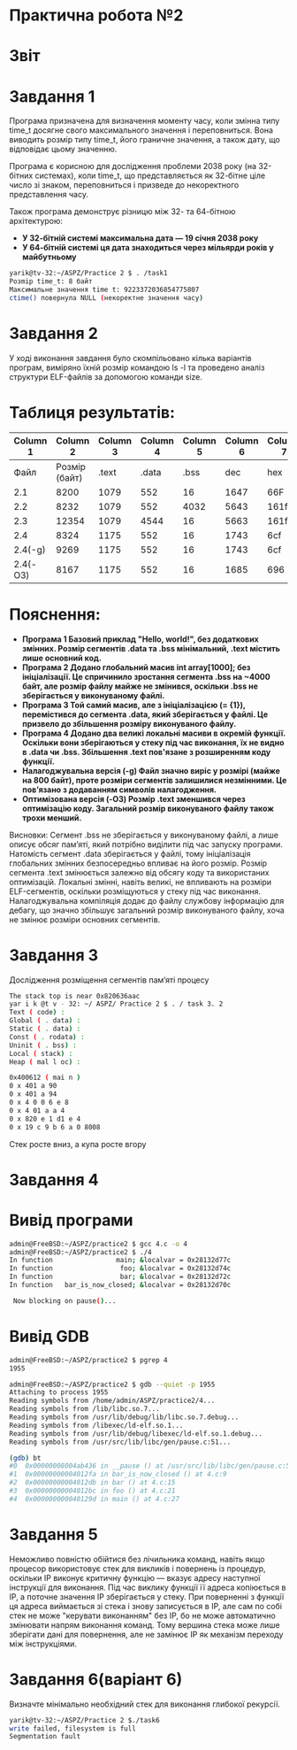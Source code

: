 # Практична робота №2 
# Звіт
# Завдання 1
 Програма призначена для визначення моменту часу, коли змінна типу time_t досягне свого максимального значення і переповниться. Вона виводить розмір типу time_t, його граничне значення, а також дату, що відповідає цьому значенню.

Програма є корисною для дослідження проблеми 2038 року (на 32-бітних системах), коли time_t, що представляється як 32-бітне ціле число зі знаком, переповниться і призведе до некоректного представлення часу.

Також програма демонструє різницю між 32- та 64-бітною архітектурою:
- **У 32-бітній системі максимальна дата — 19 січня 2038 року**
- **У 64-бітній системі ця дата знаходиться через мільярди років у майбутньому**
``` bash
yarik@tv-32:~/ASPZ/Practice 2 $ . /task1
Poзmip time_t: 8 байт
Максимальне значення time t: 9223372036854775807
ctime() повернула NULL (некоректне значення часу)
```

# Завдання 2
 У ході виконання завдання було скомпільовано кілька варіантів програм, виміряно їхній розмір командою ls -l та проведено аналіз структури ELF-файлів за допомогою команди size.
# Таблиця результатів:
| Column 1 | Column 2 | Column 3 | Column 4 | Column 5 | Column 6 | Columb 7 | 
|----------|----------|----------|----------|----------|----------|----------|
| Файл  | Розмір (байт)  | .text  | .data | .bss | dec | hex | 
| 2.1  | 8200  | 1079  | 552 | 16 | 1647 | 66F | 
| 2.2  | 8232  | 1079  | 552 | 4032 | 5643 | 161f | 
| 2.3  | 12354  | 1079  | 4544 | 16 | 5663 | 161f |
| 2.4  | 8324  | 1175  | 552 | 16 | 1743 | 6cf | 
| 2.4(-g)  | 9269 | 1175  | 552 | 16 | 1743 | 6cf | 
| 2.4(-OЗ)  | 8167 | 1175  | 552 | 16 | 1685 | 696 | 

# Пояснення:
- **Програма 1
Базовий приклад "Hello, world!", без додаткових змінних. Розмір сегментів .data та .bss мінімальний, .text містить лише основний код.**
- **Програма 2
Додано глобальний масив int array[1000]; без ініціалізації. Це спричинило зростання сегмента .bss на ~4000 байт, але розмір файлу майже не змінився, оскільки .bss не зберігається у виконуваному файлі.**
- **Програма 3
Той самий масив, але з ініціалізацією (= {1}), перемістився до сегмента .data, який зберігається у файлі. Це призвело до збільшення розміру виконуваного файлу.**
- **Програма 4
Додано два великі локальні масиви в окремій функції. Оскільки вони зберігаються у стеку під час виконання, їх не видно в .data чи .bss. Збільшення .text пов'язане з розширенням коду функції.**
- **Налагоджувальна версія (-g)
Файл значно виріс у розмірі (майже на 800 байт), проте розміри сегментів залишилися незмінними. Це пов’язано з додаванням символів налагодження.**
- **Оптимізована версія (-O3)
Розмір .text зменшився через оптимізацію коду. Загальний розмір виконуваного файлу також трохи менший.**

 Висновки:
 Сегмент .bss не зберігається у виконуваному файлі, а лише описує обсяг пам’яті, який потрібно виділити під час запуску програми. Натомість сегмент .data зберігається у файлі, тому ініціалізація глобальних змінних безпосередньо впливає на його розмір. Розмір сегмента .text змінюється залежно від обсягу коду та використаних оптимізацій. Локальні змінні, навіть великі, не впливають на розміри ELF-сегментів, оскільки розміщуються у стеку під час виконання. Налагоджувальна компіляція додає до файлу службову інформацію для дебагу, що значно збільшує загальний розмір виконуваного файлу, хоча не змінює розміри основних сегментів.

# Завдання 3
 Дослідження розміщення сегментів пам’яті процесу
``` bash
The stack top is near 0x820636aac
yar i k @t v - 32: ~/ ASPZ/ Practice 2 $ . / task 3. 2
Text ( code) :
Global ( . data) :
Static ( . data) :
Const ( . rodata) :
Uninit ( . bss) :
Local ( stack) :
Heap ( mal l oc) :

0x400612 ( mai n )
0 x 401 a 90
0 x 401 a 94
0 x 4 0 0 6 e 8
0 x 4 01 a a 4
0 x 820 e 1 d1 e 4
0 x 19 c 9 b 6 a 0 8008
```
 Стек росте вниз, а купа росте вгору

# Завдання 4
# Вивід програми
``` bash
admin@FreeBSD:~/ASPZ/practice2 $ gcc 4.c -o 4
admin@FreeBSD:~/ASPZ/practice2 $ ./4
In function                main; &localvar = 0x28132d77c
In function                 foo; &localvar = 0x28132d74c
In function                 bar; &localvar = 0x28132d72c
In function   bar_is_now_closed; &localvar = 0x28132d70c

 Now blocking on pause()...
```
# Вивід GDB
```bash
admin@FreeBSD:~/ASPZ/practice2 $ pgrep 4
1955

admin@FreeBSD:~/ASPZ/practice2 $ gdb --quiet -p 1955
Attaching to process 1955
Reading symbols from /home/admin/ASPZ/practice2/4...
Reading symbols from /lib/libc.so.7...
Reading symbols from /usr/lib/debug/lib/libc.so.7.debug...
Reading symbols from /libexec/ld-elf.so.1...
Reading symbols from /usr/lib/debug/libexec/ld-elf.so.1.debug...
Reading symbols from /usr/src/lib/libc/gen/pause.c:51...

(gdb) bt
#0  0x00000008004ab436 in __pause () at /usr/src/lib/libc/gen/pause.c:51
#1  0x00000000004012fa in bar_is_now_closed () at 4.c:9
#2  0x00000000004012db in bar () at 4.c:15
#3  0x00000000004012bc in foo () at 4.c:21
#4  0x000000000040129d in main () at 4.c:27
```

# Завдання 5
 Hеможливо повністю обійтися без лічильника команд, навіть якщо процесор використовує стек для викликів і повернень із процедур, оскільки IP виконує критичну функцію — вказує адресу наступної інструкції для виконання. Під час виклику функції її адреса копіюється в IP, а поточне значення IP зберігається у стеку. При поверненні з функції ця адреса виймається зі стека і знову записується в IP, але сам по собі стек не може "керувати виконанням" без IP, бо не може автоматично змінювати напрям виконання команд. Тому вершина стека може лише зберігати дані для повернення, але не замінює IP як механізм переходу між інструкціями.

# Завдання 6(варіант 6)
 Визначте мінімально необхідний стек для виконання глибокої рекурсії.
``` bash
yarik@tv-32:~/ASPZ/Practice 2 $./task6
write failed, filesystem is full
Segmentation fault
```
